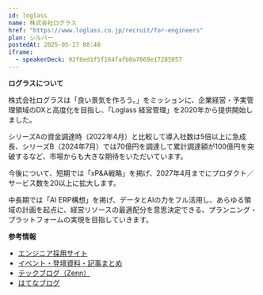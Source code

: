 ```yaml
---
id: loglass
name: 株式会社ログラス
href: "https://www.loglass.co.jp/recruit/for-engineers"
plan: シルバー
postedAt: 2025-05-27 08:48
iframe:
  - speakerDeck: 92f8ed1f5f164fafb0a7669e17285057
---
```


**ログラスについて**

<p>
  株式会社ログラスは「良い景気を作ろう。」をミッションに、企業経営・予実管理領域のDXと高度化を目指し、「Loglass 経営管理」を2020年から提供開始しました。
</p>

<p>
  シリーズAの資金調達時（2022年4月）と比較して導入社数は5倍以上に急成長、シリーズB（2024年7月）では70億円を調達して累計調達額が100億円を突破するなど、市場からも大きな期待をいただいています。
</p>

<p>
  今後について、短期では「xP&amp;A戦略」を掲げ、2027年4月までにプロダクト／サービス数を20以上に拡大します。
</p>

<p>
  中長期では「AI ERP構想」を掲げ、データとAIの力をフル活用し、あらゆる領域の計画を起点に、経営リソースの最適配分を意思決定できる、プランニング・プラットフォームの実現を目指していきます。
</p>

**参考情報**

<ul style="padding-left: 20px;">
  <li><a href="https://www.loglass.co.jp/recruit/for-engineers" target="_blank">エンジニア採用サイト</a></li>
  <li><a href="https://prd-blog.loglass.co.jp/entry/engineer_list" target="_blank">イベント・登壇資料・記事まとめ</a></li>
  <li><a href="https://zenn.dev/p/loglass" target="_blank">テックブログ（Zenn）</a></li>
  <li><a href="https://prd-blog.loglass.co.jp/" target="_blank">はてなブログ</a></li>
</ul>

